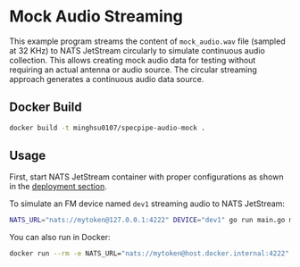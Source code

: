 # Mock Audio Streaming

This example program streams the content of `mock_audio.wav` file (sampled at 32 KHz) to NATS JetStream circularly to simulate continuous audio collection. This allows creating mock audio data for testing without requiring an actual antenna or audio source. The circular streaming approach generates a continuous audio data source.
## Docker Build
```bash
docker build -t minghsu0107/specpipe-audio-mock .
```
## Usage
First, start NATS JetStream container with proper configurations as shown in the [deployment section](../../README.md#deployment).

To simulate an FM device named `dev1` streaming audio to NATS JetStream:
```bash
NATS_URL="nats://mytoken@127.0.0.1:4222" DEVICE="dev1" go run main.go mock_audio.wav
```
You can also run in Docker:
```bash
docker run --rm -e NATS_URL="nats://mytoken@host.docker.internal:4222" -e DEVICE="dev1" minghsu0107/specpipe-audio-mock
```
